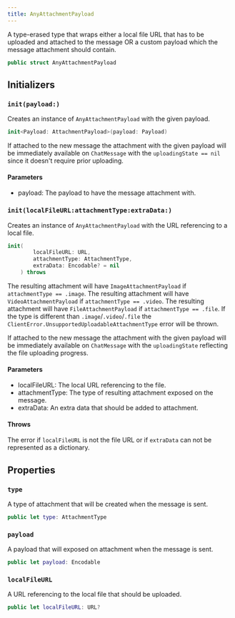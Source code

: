 ```yaml
---
title: AnyAttachmentPayload
---
```


A type-erased type that wraps either a local file URL that has to be uploaded
and attached to the message OR a custom payload which the message attachment
should contain.

``` swift
public struct AnyAttachmentPayload 
```

## Initializers

### `init(payload:)`

Creates an instance of `AnyAttachmentPayload` with the given payload.

``` swift
init<Payload: AttachmentPayload>(payload: Payload) 
```

If attached to the new message the attachment with the given payload will be immediately
available on `ChatMessage` with the `uploadingState == nil` since it doesn't require prior
uploading.

#### Parameters

  - payload: The payload to have the message attachment with.

### `init(localFileURL:attachmentType:extraData:)`

Creates an instance of `AnyAttachmentPayload` with the URL referencing to a local file.

``` swift
init(
        localFileURL: URL,
        attachmentType: AttachmentType,
        extraData: Encodable? = nil
    ) throws 
```

The resulting attachment will have `ImageAttachmentPayload` if `attachmentType == .image`.
The resulting attachment will have `VideoAttachmentPayload` if `attachmentType == .video`.
The resulting attachment will have `FileAttachmentPayload` if `attachmentType == .file`.
If the type is different than `.image`/`.video`/`.file` the `ClientError.UnsupportedUploadableAttachmentType` error will be thrown.

If attached to the new message the attachment with the given payload will be immediately
available on `ChatMessage` with the `uploadingState` reflecting the file uploading progress.

> 

> 

#### Parameters

  - localFileURL: The local URL referencing to the file.
  - attachmentType: The type of resulting attachment exposed on the message.
  - extraData: An extra data that should be added to attachment.

#### Throws

The error if `localFileURL` is not the file URL or if `extraData` can not be represented as a dictionary.

## Properties

### `type`

A type of attachment that will be created when the message is sent.

``` swift
public let type: AttachmentType
```

### `payload`

A payload that will exposed on attachment when the message is sent.

``` swift
public let payload: Encodable
```

### `localFileURL`

A URL referencing to the local file that should be uploaded.

``` swift
public let localFileURL: URL?
```
